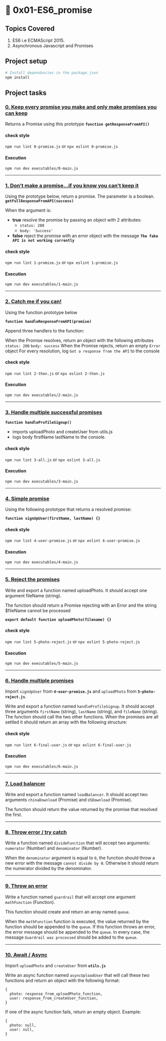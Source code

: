 # :book: 0x01-ES6_promise

## Topics Covered
1. ES6 i.e ECMAScript 2015.
2. Asynchronous Javascript and Promises

## Project setup
```bash
# Install dependancies in the package.json
npm install
```

## Project tasks

### [0. Keep every promise you make and only make promises you can keep](https://github.com/ehabsmh/alx-backend-javascript/blob/main/0x01-ES6_promise/0-promise.js)

Returns a Promise using this prototype **`function getResponseFromAPI()`**

#### check style
`npm run lint 0-promise.js`
or
`npx eslint 0-promise.js`

#### Execution
`npm run dev executables/0-main.js`

---

### [1. Don't make a promise...if you know you can't keep it](https://github.com/ehabsmh/alx-backend-javascript/blob/main/0x01-ES6_promise/1-promise.js)

Using the prototype below, return a promise. The parameter is a boolean.
**`getFullResponseFromAPI(success)`**

When the argument is:
- **__true__**
resolve the promise by passing an object with 2 attributes:
    - `status: 200`
    - `body: 'Success'`
- **__false__**
reject the promise with an error object with the message **`The fake API is not working currently`**

#### check style
`npm run lint 1-promise.js`
or
`npx eslint 1-promise.js`

#### Execution
`npm run dev executables/1-main.js`

---

### [2. Catch me if you can!](https://github.com/ehabsmh/alx-backend-javascript/blob/main/0x01-ES6_promise/2-then.js)

Using the function prototype below

**`function handleResponseFromAPI(promise)`**

Append three handlers to the function:

When the Promise resolves, return an object with the following attributes
`status: 200`
`body: success`
When the Promise rejects, return an empty `Error` object
For every resolution, log `Got a response from the API` to the console

#### check style
`npm run lint 2-then.js`
or
`npx eslint 2-then.js`

#### Execution
`npm run dev executables/2-main.js`

---

### [3. Handle multiple successful promises](https://github.com/ehabsmh/alx-backend-javascript/blob/main/0x01-ES6_promise/3-all.js)

**`function handleProfileSignup()`**

- imports uploadPhoto and createUser from utils.js
- logs body firstName lastName to the console.

#### check style
`npm run lint 3-all.js`
or
`npx eslint 3-all.js`

#### Execution
`npm run dev executables/3-main.js`

---

### [4. Simple promise](https://github.com/ehabsmh/alx-backend-javascript/blob/main/0x01-ES6_promise/4-user-promise.js)

Using the following prototype that returns a resolved promise:

**`function signUpUser(firstName, lastName) {}`**

#### check style
`npm run lint 4-user-promise.js`
or
`npx eslint 4-user-promise.js`

#### Execution
`npm run dev executables/4-main.js`

---

### [5. Reject the promises](https://github.com/ehabsmh/alx-backend-javascript/blob/main/0x01-ES6_promise/5-photo-reject.js)

Write and export a function named uploadPhoto. It should accept one argument fileName (string).

The function should return a Promise rejecting with an Error and the string $fileName cannot be processed

**`export default function uploadPhoto(filename) {}`**

#### check style
`npm run lint 5-photo-reject.js`
or
`npx eslint 5-photo-reject.js`

#### Execution
`npm run dev executables/5-main.js`

---

### [6. Handle multiple promises](https://github.com/ehabsmh/alx-backend-javascript/blob/main/0x01-ES6_promise/6-final-user.js)

Import `signUpUser` from **`4-user-promise.js`** and `uploadPhoto` from **`5-photo-reject.js`**.

Write and export a function named `handleProfileSignup`. It should accept three arguments `firstName` (string), `lastName` (string), and `fileName` (string). The function should call the two other functions. When the promises are all settled it should return an array with the following structure:

#### check style
`npm run lint 6-final-user.js`
or
`npx eslint 6-final-user.js`

#### Execution
`npm run dev executables/6-main.js`

---

### [7. Load balancer](https://github.com/ehabsmh/alx-backend-javascript/blob/main/0x01-ES6_promise/7-load_balancer.js)

Write and export a function named `loadBalancer`. It should accept two arguments `chinaDownload` (Promise) and `USDownload` (Promise).

The function should return the value returned by the promise that resolved the first.

---

### [8. Throw error / try catch](https://github.com/ehabsmh/alx-backend-javascript/blob/main/0x01-ES6_promise/8-try.js)

Write a function named `divideFunction` that will accept two arguments: `numerator` (Number) and `denominator` (Number).

When the `denominator` argument is equal to `0`, the function should throw a new error with the message `cannot divide by 0`. Otherwise it should return the numerator divided by the denominator.

---

### [9. Throw an error](https://github.com/ehabsmh/alx-backend-javascript/blob/main/0x01-ES6_promise/9-try.js)

Write a function named `guardrail` that will accept one argument `mathFunction` (Function).

This function should create and return an array named `queue`.

When the `mathFunction` function is executed, the value returned by the function should be appended to the `queue`. If this function throws an error, the error message should be appended to the `queue`. In every case, the message `Guardrail was processed` should be added to the `queue`.

---

### [10. Await / Async](https://github.com/ehabsmh/alx-backend-javascript/blob/main/0x01-ES6_promise/100-await.js)

Import `uploadPhoto` and `createUser` from **`utils.js`**

Write an async function named `asyncUploadUser` that will call these two functions and return an object with the following format:

```es6
{
  photo: response_from_uploadPhoto_function,
  user: response_from_createUser_function,
}
```
If one of the async function fails, return an empty object. Example:
```es6
{
  photo: null,
  user: null,
}
```
